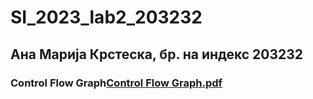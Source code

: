 # SI_2023_lab2_203232
## Ана Марија Крстеска, бр. на индекс 203232
### Control Flow Graph[Control Flow Graph.pdf](https://github.com/anamarijakrsteska/SI_2023_lab2_203232/files/11582203/Control.Flow.Graph.pdf)
